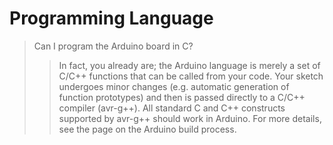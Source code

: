 # Programming Language

> Can I program the Arduino board in C? 
> > In fact, you already are; the Arduino language is merely a set of C/C++ functions that can be called from your code. Your sketch undergoes minor changes (e.g. automatic generation of function prototypes) and then is passed directly to a C/C++ compiler (avr-g++). All standard C and C++ constructs supported by avr-g++ should work in Arduino. For more details, see the page on the Arduino build process.